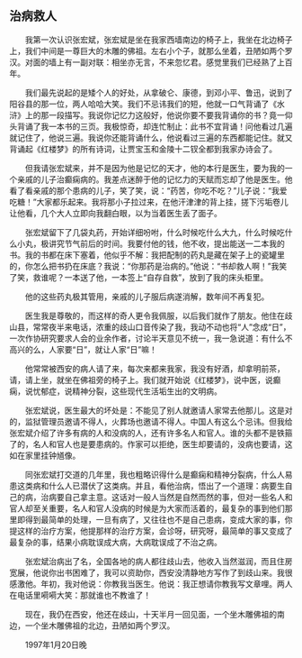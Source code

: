   

## 治病救人

　　我第一次认识张宏斌，张宏斌是坐在我家西墙南边的椅子上，我坐在北边椅子上，我们中间是一尊巨大的木雕的佛祖。左右小个子，就那么坐着，丑陋如两个罗汉。对面的墙上有一副对联：相坐亦无言，不来忽忆君。感觉里我们已经熟了上百年。

　　我们最先说起的是矮个人的好处，从拿破仑、康德，到邓小平、鲁迅，说到了阳谷县的那一位，两人哈哈大笑。我们不忌讳我们的短，他就一口气背诵了《水浒》上的那一段描写。我说你记忆力这般好，他说你要不要我背诵你的书？竟一仰头背诵了我一本书的三页。我极惊奇，却连忙制止：此书不宜背诵！问他看过几遍就记住了，他说三遍。我说你还能背诵什么，他说看过三遍的东西都能记住。就又背诵起《红楼梦》的所有诗词，让贾宝玉和金陵十二钗全都到我家办诗会了。

　　但我请张宏斌来，并不是因为他是记忆的天才，他的本行是医生，要为我的一个亲戚的儿子治癫痫病的。我差点迷醉于他的记忆力的天赋而忘却了他是医生。他看了看亲戚的那个患病的儿子，笑了笑，说：“药苦，你吃不吃？”儿子说：“我爱吃糖！”大家都乐起来。我将那小子拉过来，在他汗津津的背上挂，搓下污垢卷儿让他看，几个大人立即向我翻白眼，以为当着医生丢了面子。

　　张宏斌留下了几袋丸药，开始详细吩咐，什么时候吃什么大九，什么时候吃什么小丸，极讲究节气前后的时间。我要付他的钱，他不收，提出能送一二本我的书。我的书都在床下塞着，他似乎不解：我把配制的药丸是藏在架子上的瓷罐里的，你怎么把书扔在床底？我说：“你那药是治病的。”他说：“书却救人啊！”我笑了笑，救谁呢？一本送了他，一本签上“自存自救”，放到了我的床头柜里。

　　他的这些药丸极其管用，亲戚的儿子服后病遂消解，数年间不再复犯。

　　医生我是尊敬的，而这样的奇人更令我佩服，以后我们就作了朋友。他住在歧山县，常常夜半来电话，浓重的歧山口音传染了我，我动不动也将“人”念成“日”，一次作协研究要求人会的业余作者，讨论半天意见不统一，我一急说道：有什么不高兴的么，人家要“日”，就让人家“日”嘛！

　　他常常被西安的病人请了来，每次来都来我家，我没有好酒，却拿明前茶，请，请上坐，就坐在佛祖旁的椅子上。我们就开始说《红楼梦》，说中医，说癫痫，说忧郁症，说精神分裂，这些现代生活垢生出的文明病。

　　张宏斌说，医生最大的坏处是：不能见了别人就邀请人家常去他那儿。这是对的，监狱管理员邀请不得人，火葬场也邀请不得人。中国人有这么个忌讳。但我给张宏斌介绍了许多有病的人和没病的人，还有许多名人和官人。谁的头都不是铁箍了的，名人和官人也是要患病的。作家可以拒绝，医生却要请的，没病也要请，这如在家里挂钟馗像。

　　同张宏斌打交道的几年里，我也粗略识得什么是癫痫和精神分裂病，什么人易患这类病和什么人已潜伏了这类病。并且，看他治病，悟出了一个道理：病要生自己的病，治病要自己拿主意。这话对一般人当然是自然而然的事，但对一些名人和官人却至关重要，名人和官人没病的时候是为大家而活着的，最复杂的事到他们那里即得到最简单的处理，一旦有病了，又往往也不是自己患病，变成大家的事，你提这样的治疗方案，他提那样的治疗方案，会诊呀，研究呀，最简单的事又变成了最复杂的事，结果小病耽误成大病，大病耽误成了不治之病。

　　张宏斌治病出了名，全国各地的病人都往歧山去，他收入当然滋润，而且住房宽展，他说你出书困难了，我可以资助你，西安没清静地方写作了到歧山来。我很感激他。年初，我对他说：你教我当医生。他说：我正想请你教我写文章哩。两人在电话里嗬嗬大笑：那就谁也不教谁了！

　　现在，我仍在西安，他还在歧山，十天半月一回见面，一个坐木雕佛祖的南边，一个坐木雕佛祖的北边，丑陋如两个罗汉。

　　1997年1月20日晚